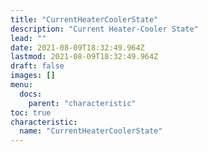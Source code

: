 ```yaml
---
title: "CurrentHeaterCoolerState"
description: "Current Heater-Cooler State"
lead: ""
date: 2021-08-09T18:32:49.964Z
lastmod: 2021-08-09T18:32:49.964Z
draft: false
images: []
menu:
  docs:
    parent: "characteristic"
toc: true
characteristic:
  name: "CurrentHeaterCoolerState"
---
```

